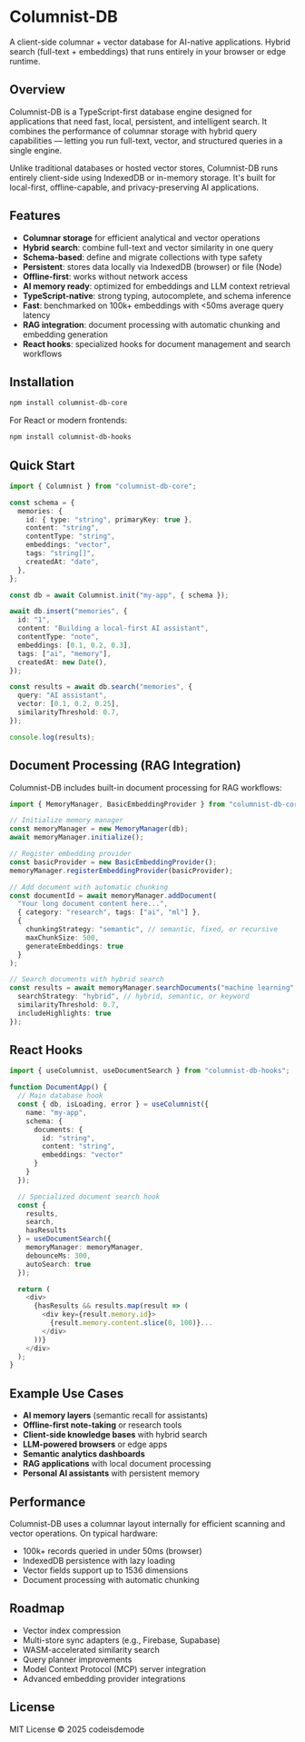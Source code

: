 # Columnist-DB

A client-side columnar + vector database for AI-native applications.
Hybrid search (full-text + embeddings) that runs entirely in your browser or edge runtime.

## Overview

Columnist-DB is a TypeScript-first database engine designed for applications that need fast, local, persistent, and intelligent search.
It combines the performance of columnar storage with hybrid query capabilities — letting you run full-text, vector, and structured queries in a single engine.

Unlike traditional databases or hosted vector stores, Columnist-DB runs entirely client-side using IndexedDB or in-memory storage.
It's built for local-first, offline-capable, and privacy-preserving AI applications.

## Features

- **Columnar storage** for efficient analytical and vector operations
- **Hybrid search**: combine full-text and vector similarity in one query
- **Schema-based**: define and migrate collections with type safety
- **Persistent**: stores data locally via IndexedDB (browser) or file (Node)
- **Offline-first**: works without network access
- **AI memory ready**: optimized for embeddings and LLM context retrieval
- **TypeScript-native**: strong typing, autocomplete, and schema inference
- **Fast**: benchmarked on 100k+ embeddings with <50ms average query latency
- **RAG integration**: document processing with automatic chunking and embedding generation
- **React hooks**: specialized hooks for document management and search workflows

## Installation

```bash
npm install columnist-db-core
```

For React or modern frontends:

```bash
npm install columnist-db-hooks
```

## Quick Start

```typescript
import { Columnist } from "columnist-db-core";

const schema = {
  memories: {
    id: { type: "string", primaryKey: true },
    content: "string",
    contentType: "string",
    embeddings: "vector",
    tags: "string[]",
    createdAt: "date",
  },
};

const db = await Columnist.init("my-app", { schema });

await db.insert("memories", {
  id: "1",
  content: "Building a local-first AI assistant",
  contentType: "note",
  embeddings: [0.1, 0.2, 0.3],
  tags: ["ai", "memory"],
  createdAt: new Date(),
});

const results = await db.search("memories", {
  query: "AI assistant",
  vector: [0.1, 0.2, 0.25],
  similarityThreshold: 0.7,
});

console.log(results);
```

## Document Processing (RAG Integration)

Columnist-DB includes built-in document processing for RAG workflows:

```typescript
import { MemoryManager, BasicEmbeddingProvider } from "columnist-db-core";

// Initialize memory manager
const memoryManager = new MemoryManager(db);
await memoryManager.initialize();

// Register embedding provider
const basicProvider = new BasicEmbeddingProvider();
memoryManager.registerEmbeddingProvider(basicProvider);

// Add document with automatic chunking
const documentId = await memoryManager.addDocument(
  "Your long document content here...",
  { category: "research", tags: ["ai", "ml"] },
  {
    chunkingStrategy: "semantic", // semantic, fixed, or recursive
    maxChunkSize: 500,
    generateEmbeddings: true
  }
);

// Search documents with hybrid search
const results = await memoryManager.searchDocuments("machine learning", {
  searchStrategy: "hybrid", // hybrid, semantic, or keyword
  similarityThreshold: 0.7,
  includeHighlights: true
});
```

## React Hooks

```typescript
import { useColumnist, useDocumentSearch } from "columnist-db-hooks";

function DocumentApp() {
  // Main database hook
  const { db, isLoading, error } = useColumnist({
    name: "my-app",
    schema: {
      documents: {
        id: "string",
        content: "string",
        embeddings: "vector"
      }
    }
  });

  // Specialized document search hook
  const {
    results,
    search,
    hasResults
  } = useDocumentSearch({
    memoryManager: memoryManager,
    debounceMs: 300,
    autoSearch: true
  });

  return (
    <div>
      {hasResults && results.map(result => (
        <div key={result.memory.id}>
          {result.memory.content.slice(0, 100)}...
        </div>
      ))}
    </div>
  );
}
```

## Example Use Cases

- **AI memory layers** (semantic recall for assistants)
- **Offline-first note-taking** or research tools
- **Client-side knowledge bases** with hybrid search
- **LLM-powered browsers** or edge apps
- **Semantic analytics dashboards**
- **RAG applications** with local document processing
- **Personal AI assistants** with persistent memory

## Performance

Columnist-DB uses a columnar layout internally for efficient scanning and vector operations.
On typical hardware:

- 100k+ records queried in under 50ms (browser)
- IndexedDB persistence with lazy loading
- Vector fields support up to 1536 dimensions
- Document processing with automatic chunking

## Roadmap

- Vector index compression
- Multi-store sync adapters (e.g., Firebase, Supabase)
- WASM-accelerated similarity search
- Query planner improvements
- Model Context Protocol (MCP) server integration
- Advanced embedding provider integrations

## License

MIT License © 2025 codeisdemode